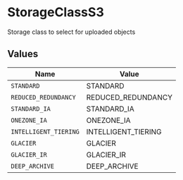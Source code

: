 # StorageClassS3

Storage class to select for uploaded objects


## Values

| Name                  | Value                 |
| --------------------- | --------------------- |
| `STANDARD`            | STANDARD              |
| `REDUCED_REDUNDANCY`  | REDUCED_REDUNDANCY    |
| `STANDARD_IA`         | STANDARD_IA           |
| `ONEZONE_IA`          | ONEZONE_IA            |
| `INTELLIGENT_TIERING` | INTELLIGENT_TIERING   |
| `GLACIER`             | GLACIER               |
| `GLACIER_IR`          | GLACIER_IR            |
| `DEEP_ARCHIVE`        | DEEP_ARCHIVE          |